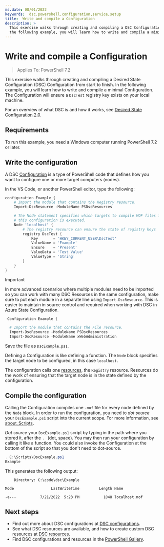 ```yaml
---
ms.date: 08/01/2022
keywords:  dsc,powershell,configuration,service,setup
title:  Write and compile a Configuration
description: >
  This exercise walks through creating and compiling a DSC Configuration from start to finish. In
  the following example, you will learn how to write and compile a minimal Configuration
---
```

# Write and compile a Configuration

> Applies To: PowerShell 7.2

This exercise walks through creating and compiling a Desired State Configuration (DSC) Configuration
from start to finish. In the following example, you will learn how to write and compile a minimal
Configuration. The Configuration will ensure a `DscTest` registry key exists on your local machine.

For an overview of what DSC is and how it works, see [Desired State Configuration 2.0][1].

## Requirements

To run this example, you need a Windows computer running PowerShell 7.2 or later.

## Write the configuration

A DSC [Configuration][2] is a type of PowerShell code that defines how you want to configure
one or more target computers (nodes).

In the VS Code, or another PowerShell editor, type the following:

```powershell
configuration Example {
    # Import the module that contains the Registry resource.
    Import-DscResource -ModuleName PSDscResources

    # The Node statement specifies which targets to compile MOF files for, when
    # this configuration is executed.
    Node 'localhost' {
        # The registry resource can ensure the state of registry keys
        registry DscTest {
            Key       = 'HKEY_CURRENT_USER\DscTest'
            ValueName = 'Example'
            Ensure    = 'Present'
            ValueData = 'Test Value'
            ValueType = 'String'
        }
    }
}
```

> [!IMPORTANT]
> In more advanced scenarios where multiple modules need to be imported so you can work with many
> DSC Resources in the same configuration, make sure to put each module in a separate line using
> `Import-DscResource`. This is easier to maintain in source control and required when working with
> DSC in Azure State Configuration.
>
> <!-- Required for guest configuration too? Can Azure State Configuration use v2? -->
>
> ```powershell
>  Configuration Example {
>
>   # Import the module that contains the File resource.
>   Import-DscResource -ModuleName PSDscResources
>   Import-DscResource -ModuleName xWebAdministration
>
> ```

Save the file as `DscExample.ps1`.

Defining a Configuration is like defining a function. The `Node` block specifies the target node
to be configured, in this case `localhost`.

The configuration calls one [resources][3], the `Registry` resource. Resources do the work
of ensuring that the target node is in the state defined by the configuration.

## Compile the configuration

Calling the Configuration compiles one `.mof` file for every node defined by the `Node` block. In
order to run the configuration, you need to _dot source_ your `DscExample.ps1` script into the
current scope. For more information, see [about_Scripts][4].

<!-- markdownlint-disable MD038 -->
_Dot source_ your `DscExample.ps1` script by typing in the path where you stored it, after the `. `
(dot, space). You may then run your configuration by calling it like a function. You could also
invoke the Configuration at the bottom of the script so that you don't need to dot-source.
<!-- markdownlint-enable MD038 -->

```powershell
. C:\Scripts\DscExample.ps1
Example
```

This generates the following output:

```Output
    Directory: C:\code\dsc\Example

Mode                 LastWriteTime         Length Name
----                 -------------         ------ ----
-a---           7/21/2022  5:23 PM           1048 localhost.mof
```

<!--
    If we're going to have these sections, they need to be for guest configuration specifically.
    I don't see another use case to document here since there's no way to _apply_ configurations
    directly anymore.

    ## Apply the configuration

    ## Test the configuration

    ## Re-applying the configuration
-->

## Next steps

- Find out more about DSC configurations at [DSC configurations][2].
- See what DSC resources are available, and how to create custom DSC resources at
  [DSC resources][3].
- Find DSC configurations and resources in the [PowerShell Gallery][5].

<!-- Reference Links -->

[1]: ../overview.md
[2]: configurations.md
[3]: ../resources/resources.md
[4]: /powershell/module/microsoft.powershell.core/about/about_scripts#script-scope-and-dot-sourcing
[5]: https://www.powershellgallery.com/
